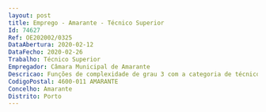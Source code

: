 ```yaml
--- 
layout: post
title: Emprego - Amarante - Técnico Superior
Id: 74627
Ref: OE202002/0325
DataAbertura: 2020-02-12
DataFecho: 2020-02-26
Trabalho: Técnico Superior
Empregador: Câmara Municipal de Amarante
Descricao: Funções de complexidade de grau 3 com a categoria de técnico superior, na área de medicina veterinária. As atividades serão desenvolvidas no âmbito das competências definidas para a carreira Técnica Superior do regime geral e de acordo com o anexo a que se refere o nº 2 do artigo 88º da Lei nº 35 2014, de 20 de junho, as competências previstas no Decreto Lei nº 116 98, de 5 de maio e as que vierem a ser transferidas para os Municípios no âmbito da Lei n.º 50 2018, de 16 de agosto.
CodigoPostal: 4600-011 AMARANTE
Concelho: Amarante
Distrito: Porto
--- 
```


